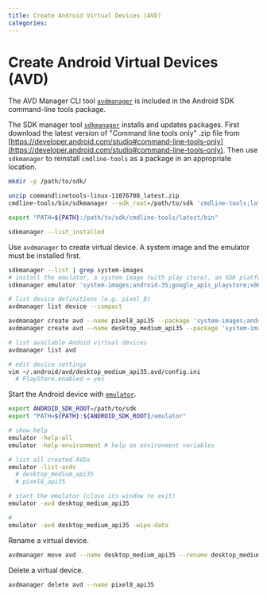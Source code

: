 ```yaml
---
title: Create Android Virtual Devices (AVD)
categories:
---
```


# Create Android Virtual Devices (AVD)

The AVD Manager CLI tool [`avdmanager`](https://developer.android.com/tools/avdmanager) is included in the Android SDK command-line tools package.

The SDK manager tool [`sdkmanager`](https://developer.android.com/tools/sdkmanager) installs and updates packages. First download the latest version of "Command line tools only" .zip file from [https://developer.android.com/studio#command-line-tools-only](https://developer.android.com/studio#command-line-tools-only). Then use `sdkmanager` to reinstall `cmdline-tools` as a package in an appropriate location.

```sh
mkdir -p /path/to/sdk/

unzip commandlinetools-linux-11076708_latest.zip
cmdline-tools/bin/sdkmanager --sdk_root=/path/to/sdk 'cmdline-tools;latest'

export "PATH=${PATH}:/path/to/sdk/cmdline-tools/latest/bin"

sdkmanager --list_installed
```

Use `avdmanager` to create virtual device. A system image and the emulator must be installed first.

```sh
sdkmanager --list | grep system-images
# install the emulator, a system image (with play store), an SDK platform, and the platform tools
sdkmanager emulator 'system-images;android-35;google_apis_playstore;x86_64' 'platforms;android-35' platform-tools

# list device definitions (e.g. pixel_8)
avdmanager list device --compact

avdmanager create avd --name pixel8_api35 --package 'system-images;android-35;google_apis_playstore;x86_64' --device pixel_8
avdmanager create avd --name desktop_medium_api35 --package 'system-images;android-35;google_apis_playstore;x86_64' --device desktop_medium

# list available Andoid virtual devices
avdmanager list avd

# edit device settings
vim ~/.android/avd/desktop_medium_api35.avd/config.ini
  # PlayStore.enabled = yes
```

Start the Android device with [`emulator`](https://developer.android.com/studio/run/emulator-commandline).

```sh
export ANDROID_SDK_ROOT=/path/to/sdk
export "PATH=${PATH}:${ANDROID_SDK_ROOT}/emulator"

# show help
emulator -help-all
emulator -help-environment # help on environment variables

# list all created AVDs
emulator -list-avds
  # desktop_medium_api35
  # pixel8_api35

# start the emulator (close its window to exit)
emulator -avd desktop_medium_api35

# 
emulator -avd desktop_medium_api35 -wipe-data
```

Rename a virtual device.

```sh
avdmanager move avd --name desktop_medium_api35 --rename desktop_medium_api35_old
```

Delete a virtual device.

```sh
avdmanager delete avd --name pixel8_api35
```
